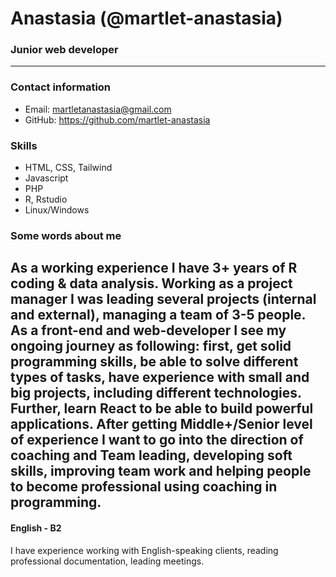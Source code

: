 # Anastasia (@martlet-anastasia)
### Junior web developer
---
### Contact information
* Email: martletanastasia@gmail.com
* GitHub: https://github.com/martlet-anastasia

### Skills
* HTML, CSS, Tailwind
* Javascript
* PHP
* R, Rstudio
* Linux/Windows

### Some words about me
As a working experience I have 3+ years of R coding & data analysis. Working as a project manager I was leading several projects (internal and external), managing a team of 3-5 people. 
As a front-end and web-developer I see my ongoing journey as following: first, get solid programming skills, be able to solve different types of tasks, have experience with small and big projects, including different technologies. Further, learn React to be able to build powerful applications. After getting Middle+/Senior level of experience I want to go into the direction of coaching and Team leading, developing soft skills, improving team work and helping people to become professional using coaching in programming. 
---
#### English - B2
I have experience working with English-speaking clients, reading professional documentation, leading meetings.
